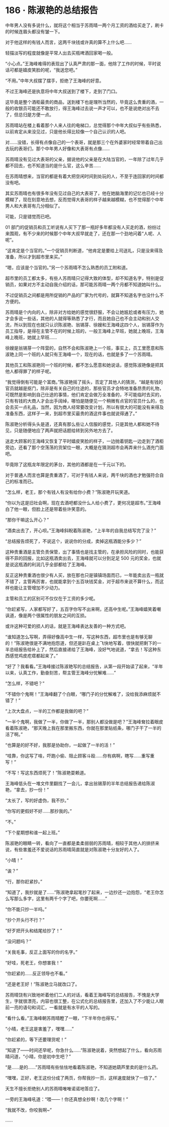 # 186 · 陈淑艳的总结报告

中年男人没有多说什么，就将这个相当于苏雨晴一两个月工资的酒给买走了，刷卡的时候连眉头都没有皱一下。

对于他这样的有钱人而言，这两千块钱或许真的算不上什么吧……

轻描淡写的程度就像是平常人出去买瓶啤酒回家喝一般。

“小心点。”王海峰难得的表现出了认真严肃的那一面，他除了工作的时候，平时说话可都是嬉皮笑脸的呢，“我送您吧。”

“不用。”中年大叔摆了摆手，拒绝了王海峰的好意。

不过王海峰还是执意将中年大叔送到了楼下，走到了门口。

这毕竟是整个酒柜最贵的商品，送到楼下也是理所当然的，毕竟这么贵重的酒，一般的收银员可能还不敢放行，得王海峰过去说一声才可以，也不是说绝对出不去了，但总归是方便一点。

苏雨晴站在楼上看着那个人来人往的电梯口，总觉得那个中年大叔似乎有些熟悉，以前肯定从来没见过，只是他长得比较像一个自己认识的人吧。

对……没错，长得有点像自己的一个表哥，就是那三个在外婆家时经常带着自己出去玩的表哥们，那个中年男人好像和大表哥有点像……

苏雨晴没有见过大表哥的父亲，据说他的父亲是在大陆当官的，一年除了过年几乎都不回去，也不知道当的是什么官，这么辛苦……

在苏雨晴想来，当官的都是有着大把空闲时间到处玩的人，不至于连回家的时间都没有吧。

其实苏雨晴也有很多年没有见过自己的大表哥了，他在她脑海里的记忆也已经十分模糊了，现在刻意地去想，反而觉得大表哥的样子越来越模糊，也不觉得那个中年男人和大表哥有几分相似了。

可能，只是错觉而已吧。

01 部门的促销员和员工听说有人买下了那一瓶好多年都没有人买走的酒，纷纷过来围观，有不少来的时候那个中年大叔早就走了，还在那一个劲地问着“人呢、人呢”。

“这肯定是个当官的。”一个促销员判断道，“他肯定是要给上司送礼，只是没来得及准备，所以才到超市里来买。”

“嗯，应该是个当官的。”另一个苏雨晴不怎么熟悉的员工附和道。

超市里的员工都太多，有些人苏雨晴只记得大致的体型，却不知道名字，特别是促销员，如果对方不主动自我介绍的话，那可能苏雨晴一两个月都不知道她叫什么。

不过促销员之间都是用所促销的产品的厂家为代号的，就算不知道名字也没什么不方便的。

苏雨晴是个内向的人，除非对方给她的感觉很舒服，不会让她尴尬或者有压力，她才会多说一些话，其他的人就得等熟悉了才行，而且她自己也不会主动和别人交流，所以到现在也就只认识陈淑艳、翁锡芽、徐嫂和王海峰这四个人，翁锡芽作为员工指导，是得在主管不在的时候上班的，一般王海峰上早班，她就上晚班，王海峰上晚班，她就上早班……

徐嫂是翁锡芽一个阵营的，自然不会和陈淑艳上一个班，事实上，员工里愿意和陈淑艳上同一个班的人就只有王海峰一个，现在的话，也就是多了一个苏雨晴。

其他员工和陈淑艳同一个班的时候，都不怎么愿意和她说话，感觉陈淑艳像是把其他人都得罪了的样子呢。

“我觉得倒有可能是个富商。”陈淑艳摇了摇头，否定了其他人的猜测，“越是有钱的官员就越是抠门，除非是有关自己的仕途的，那些官员才会特地准备昂贵的礼物，可既然是影响到自己仕途的事情，他们肯定会做万全准备的，不可能临时去买的，只有有钱的大商人才会出手阔绰，哪怕是随便见一个稍微有点官的官员什么的，也会去买一点礼品，当然，因为商人经常要改变计划，所以有很大的可能没有来得及准备东西，这样子一来，到超市里买最贵的酒这件事也就说得通了。”

陈淑艳分析得头头是道，还真有那么些让人信服的感觉，只是其他人都和她不待见，只是随便地应了两声就把话题给转到另外地方去了。

送走大顾客的王海峰又恢复了平时嬉皮笑脸的样子，一边抛着钥匙一边走到了酒柜旁边，还看了那个空荡荡的货架位一眼，大概是在猜测超市会再弄来什么酒充门面吧。

毕竟除了这瓶龙年限定的茅台，其他的酒都是在一千元以下的。

对于普通人而言也算是贵重酒了，可对于有钱人来说，两千块的酒也才勉强符合自己的标准而已。

“怎么样，老王，那个有钱人有没有给你小费？”陈淑艳开玩笑道。

“你以为这是旧社会啊，现在去酒吧都没什么人给小费了，更何况是超市。”王海峰白了他一眼，但脸上还是带着些许笑意的。

“那你干嘛这么开心？”

“酒卖出去了，开心呗。”王海峰斜睨着陈淑艳，“上半年的自我总结写完了没？”

“总结报告烦死了，不说这个，说说你的分成，卖掉这瓶酒能分多少？”

这种贵重酒是主管负责保管，出了事情也是找主管的，在承担风险的同时，也能获得不菲的回报，比如这瓶酒卖出去，王海峰就可以分到足足 500 元的奖金，也就是说这瓶酒的利润几乎全部都给了王海峰。

反正这种贵重酒也很少有人买，放在那也只是镇镇场面而已，一年能卖出去一瓶就不错了，主管再厉害，也就能拿到个五百块钱奖金，对于超市来说不算什么，而这样也能让主管增加不少动力。

主管和员工的区别可不仅仅在于工资的多少呢。

“你赶紧写，人家都写好了，五百字你写不出来啊，还高中生呢。”王海峰嬉笑着嘲讽道，像是两个很属性的朋友之间的互损。

或许这种可爱的损人的话，就是王海峰表达友善的一种方式吧。

“谁知道怎么写啊，弄得好像高中生一样，写这种东西，超市里也是有够无聊的！”陈淑艳很是不满地抱怨道，但还是趴在桌上飞快地写着，很快就把剩下的一半总结报告给补上了，然后直接递给了王海峰，没好气地说道，“拿去！写这种东西感觉鸡皮疙瘩都起来了。”

“好了？我看看。”王海峰接过陈淑艳写的总结报告，从第一段开始读了起来，“半年以来，认真工作，勤奋刻苦，帮主管王海峰分忧解难……”

“怎么样，不错吧？”

“不错你个鬼啊！”王海峰翻了个白眼，“哪门子的分忧解难了，没给我添麻烦就不错了！”

“上次大盘点，一半的工作都是我做的吧？”

“一半个鬼啊，我做了一半，你做了一半，那别人都没做是吧？”王海峰耷拉着眼皮看着陈淑艳，“那天晚上我在那里搬东西，你就在那里贴纸条，哪门子干了一半的活了啊。”

“也算是的好不好，我那是协助你，一起做了一半的活！”

“哇靠，你这写了啥，吓跑小偷、阻止顾客斗殴……你有病啊，瞎写……重写重写！”

“不写！写这东西烦死了！”陈淑艳耍赖道。

王海峰低头在一堆文件里翻找了一会儿，拿出翁锡芽的半年总结报告递给陈淑艳，“拿去，抄一份！”

“太长了，写的好虚伪，我不抄。”

“你写的更假好不好……那抄我的。”

“不。”

“下个星期想和谁一起上班。”

陈淑艳的眼睛一转，看向了一直都是柔柔弱弱的苏雨晴，相较于其他人的排挤来说，有些害羞还不爱说话的苏雨晴简直就是对陈淑艳十分友好的人了。

“小晴！”

“诶？”

“行，那你赶紧抄。”

“知道了，我抄就是了……”陈淑艳拿起笔抄了起来，一边抄还一边抱怨，“老王你怎么写那么多字，这里有两千个字了吧，你要死啊……”

“你不能只抄一半吗。”

“抄个开头行不行？”

“好歹把开头和结尾给抄了！”

“没问题吗？”

“关我毛事，反正上面写的你的名字。”

“好哇，死老王，你想害我！”

“你赶紧的……反正领导也不看。”

“还是老王好！”陈淑艳立马就改口了。

苏雨晴饶有兴致地听着他们二人的对话，看着王海峰写的总结报告，不愧是大学生，字就很漂亮，内容也很工整，在公式化的总结报告里，还加入了不少能让人眼前一亮的语句和词汇，一看就是有水平的人写的。

“看什么看。”王海峰朝苏雨晴瞪了一眼，“下半年你也得写。”

“小晴，老王这是害羞了，嘿嘿……”

“你赶紧的，等下还要理货呢！”

“知道了——时间还早呢，你急什么……”陈淑艳说着，突然想起了什么，看向苏雨晴问道，“小晴，你是初中生吧？”

“是……是的……”苏雨晴有些怯怯地看着陈淑艳，不知道她葫芦里卖的是什么药。

“嘿嘿，正好，老王这份分成了两页，你帮我抄一页，这样速度就快了一倍了。”

天生不擅长拒绝别人的苏雨晴唯唯诺诺地答应了。

一旁的王海峰吼道：“喂——！你还真想全抄啊！改几个字啊！”

“我就不改，你咬我啊~”

……
